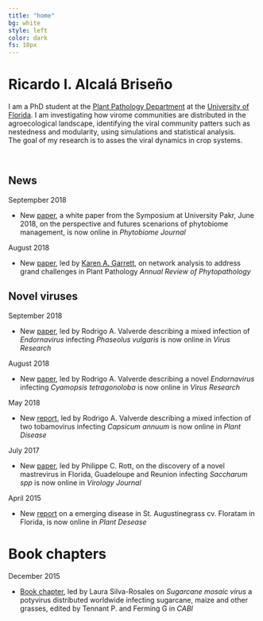 ```yaml
---
title: "home"
bg: white
style: left
color: dark
fs: 18px
---
```


<style>
.moge {
  background: url(../img/Lake.png);
}
</style>

# **Ricardo I. Alcalá Briseño**

I am a PhD student at the [Plant Pathology Department](https://plantpath.ifas.ufl.edu/) at the [University of Florida](https://ufl.edu).
I am investigating how virome communities are distributed in the agroecological landscape, identifying the viral community patters such as nestedness and modularity, using simulations and statistical analysis.  
The goal of my research is to asses the viral dynamics in crop systems.

<div align="center">
  <span class="more-icons">
  <a href="https://twitter.com/ricardoi_"><i class="fa fa-twitter fa-5x"></i></a>
  <a href="https://github.com/ricardoi/"><i class="fa fa-github fa-5x"></i></a>
  <a href="mailto:ricardoi.alcalab@gmail.com"><i class="fa fa-envelope fa-5x"></i></a>
  <a href="mailto:ralcala@ufl.edu"><i class="fa fa-envelope fa-5x"></i></a>
  <a href="https://scholar.google.com/citations?user=SkBxudIAAAAJ&hl"><i class="ai ai-google-scholar fa-5x"></i></a>
  </span>
</div>

<br />

## News

Septempber 2018
- New [paper](https://apsjournals.apsnet.org/doi/abs/10.1094/PBIOMES-01-19-0006-W), a white paper from the Symposium at University Pakr, June 2018, on the perspective and futures scenarions of phytobiome management, is now online in *Phytobiome Journal*

August 2018
- New [paper](http://www.annualreviews.org/eprint/nXc5fhtEmv72yUywmaj8/full/10.1146/annurev-phyto-080516-035326), led by [Karen A. Garrett](https://twitter.com/garret_lab), on network analysis to address grand challenges in Plant Pathology  *Annual Review of Phytopathology*

## Novel viruses

September 2018
- New [paper](https://www.sciencedirect.com/science/article/pii/S0168170218304805), led by Rodrigo A. Valverde describing a mixed infection of *Endornavirus* infecting *Phaseolus vulgaris* is now online in *Virus Research*

August 2018
- New [paper](https://link.springer.com/article/10.1007/s00705-018-3831-9), led by Rodrigo A. Valverde describing a novel *Endornavirus* infecting *Cyamopsis tetragonoloba* is now online in *Virus Research*

May 2018
- New [report](https://apsjournals.apsnet.org/doi/full/10.1094/PDIS-11-17-1847-PDN), led by Rodrigo A. Valverde describing a mixed infection of two tobamovirus infecting *Capsicum annuum* is now online in *Plant Disease*

July 2017
- New [paper](https://virologyj.biomedcentral.com/articles/10.1186/s12985-017-0810-9), led by Philippe C. Rott, on the discovery of a novel mastrevirus in Florida, Guadeloupe and Reunion infecting *Saccharum spp* is now online in *Virology Journal*

April 2015
- New [report](https://apsjournals.apsnet.org/doi/full/10.1094/PDIS-11-14-1140-PDN) on a emerging disease in St. Augustinegrass cv. Floratam in Florida, is now online in *Plant Desease*

# Book chapters
December 2015
- [Book chapter](https://www.cabdirect.org/cabdirect/abstract/20153421742), led by Laura Silva-Rosales on *Sugarcane mosaic virus* a potyvirus distributed worldwide infecting sugarcane, maize and other grasses, edited by Tennant P. and Ferming G in *CABI*

